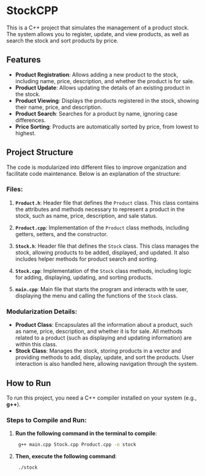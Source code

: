 # StockCPP

This is a C++ project that simulates the management of a product stock. The system allows you to register, update, and view products, as well as search the stock and sort products by price.

## Features

- **Product Registration**: Allows adding a new product to the stock, including name, price, description, and whether the product is for sale.
- **Product Update**: Allows updating the details of an existing product in the stock.
- **Product Viewing**: Displays the products registered in the stock, showing their name, price, and description.
- **Product Search**: Searches for a product by name, ignoring case differences.
- **Price Sorting**: Products are automatically sorted by price, from lowest to highest.

## Project Structure

The code is modularized into different files to improve organization and facilitate code maintenance. Below is an explanation of the structure:

### Files:

1. **`Product.h`**: Header file that defines the `Product` class. This class contains the attributes and methods necessary to represent a product in the stock, such as name, price, description, and sale status.

2. **`Product.cpp`**: Implementation of the `Product` class methods, including getters, setters, and the constructor.

3. **`Stock.h`**: Header file that defines the `Stock` class. This class manages the stock, allowing products to be added, displayed, and updated. It also includes helper methods for product search and sorting.

4. **`Stock.cpp`**: Implementation of the `Stock` class methods, including logic for adding, displaying, updating, and sorting products.

5. **`main.cpp`**: Main file that starts the program and interacts with te user, displaying the menu and calling the functions of the `Stock` class.

### Modularization Details:

- **Product Class**: Encapsulates all the information about a product, such as name, price, description, and whether it is for sale. All methods related to a product (such as displaying and updating information) are within this class.
- **Stock Class**: Manages the stock, storing products in a vector and providing methods to add, display, update, and sort the products. User interaction is also handled here, allowing navigation through the system.

## How to Run

To run this project, you need a C++ compiler installed on your system (e.g., **g++**).

### Steps to Compile and Run:

1. **Run the following command in the terminal to compile**:
   ```bash
    g++ main.cpp Stock.cpp Product.cpp -o stock
   ```
2. **Then, execute the following command**:
   ```bash
    ./stock
   ```
